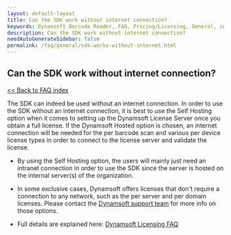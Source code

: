 ```yaml
---
layout: default-layout
title: Can the SDK work without internet connection?
keywords: Dynamsoft Barcode Reader, FAQ, Pricing/Licensing, General, internet
description: Can the SDK work without internet connection?
needAutoGenerateSidebar: false
permalink: /faq/general/sdk-works-without-internet.html
---
```


## Can the SDK work without internet connection?

[<< Back to FAQ index](index.md)

The SDK can indeed be used without an internet connection. In order to use the SDK without an internet connection, it is best to use the Self Hosting option when it comes to setting up the Dynamsoft License Server once you obtain a full license. If the Dynamsoft Hosted option is chosen, an internet connection will be needed for the per barcode scan and various per device license types in order to connect to the license server and validate the license.

- By using the Self Hosting option, the users will mainly just need an intranet connection in order to use the SDK since the server is hosted on the internal server(s) of the organization.

- In some exclusive cases, Dynamsoft offers licenses that don't require a connection to any network, such as the per server and per domain licenses. Please contact the [Dynamsoft support team](https://www.dynamsoft.com/company/contact/) for more info on those options.

- Full details are explained here: [Dynamsoft Licensing FAQ](https://www.dynamsoft.com/license-server/docs/about/licensefaq.html?ver=latest#can-i-use-dynamsoft-sdks-in-an-environment-with-no-internet-connection)
